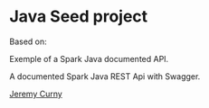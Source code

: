 Java Seed project
===================

Based on:

Exemple of a Spark Java documented API.

A documented Spark Java REST Api with Swagger.

[Jeremy Curny](http://jeremycurny.com)
